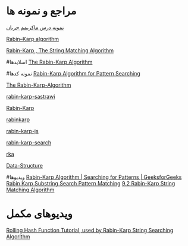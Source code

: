 # مراجع و نمونه ها

[نمونه درس ماکزیمم جریان](https://visualgo.net/en/maxflow)

[Rabin–Karp algorithm](https://en.wikipedia.org/wiki/Rabin%E2%80%93Karp_algorithm)

[Rabin-Karp , The String Matching Algorithm](https://medium.com/@bhaktithaker29.bt/rabin-karp-the-string-matching-algorithm-ca0ba1f8e5fa)

#اسلایدها
[The Rabin-Karp Algorithm](https://www.slideserve.com/ashton/the-rabin-karp-algorithm)

#نمونه کدها
[Rabin-Karp Algorithm for Pattern Searching](https://www.geeksforgeeks.org/rabin-karp-algorithm-for-pattern-searching/)

[The Rabin-Karp-Algorithm](https://www.javatpoint.com/daa-rabin-karp-algorithm)

[rabin-karp-sastrawi](https://github.com/andyptra/rabin-karp-sastrawi)

[Rabin-Karp](https://github.com/mccricardo/Rabin-Karp)

[rabinkarp](https://github.com/jbaikge/rabinkarp)

[rabin-karp-js](https://github.com/djktno/rabin-karp-js)

[rabin-karp-search](https://github.com/morenoh149/rabin-karp-search)

[rka](https://github.com/saromanov/rka)

[Data-Structure](https://github.com/chandan4u/Data-Structure)

#ویدیوها
[Rabin-Karp Algorithm | Searching for Patterns | GeeksforGeeks](https://www.youtube.com/watch?v=oxd_Z1osgCk)
[Rabin Karp Substring Search Pattern Matching](https://www.youtube.com/watch?v=H4VrKHVG5qI)
[9.2 Rabin-Karp String Matching Algorithm](https://www.youtube.com/watch?v=qQ8vS2btsxI)

# ویدیوهای مکمل
[Rolling Hash Function Tutorial, used by Rabin-Karp String Searching Algorithm](https://www.youtube.com/watch?v=BfUejqd07yo)